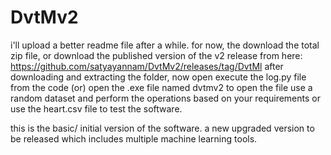 # DvtMv2
i'll upload a better readme file after a while. for now,
the download the total zip file, or download the published version of the v2 release from here: https://github.com/satyayannam/DvtMv2/releases/tag/DvtMl
after downloading and extracting the folder, now open execute the log.py file from the code (or)
open the .exe file named dvtmv2 to open the file
use a random dataset and perform the operations based on your requirements or use the heart.csv file to test the software.

this is the basic/ initial version of the software. a new upgraded version to be released which includes multiple machine learning tools.
